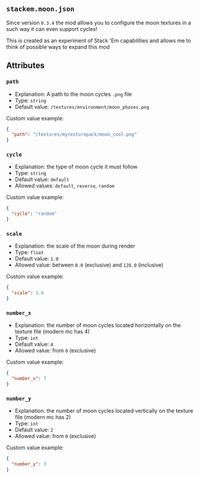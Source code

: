 ## `stackem.moon.json`

Since version `0.3.4` the mod allows you to configure the moon textures in a such way it can even support cycles!

This is created as an experiment of Stack 'Em capabilities and allows me to think of possible ways to expand this mod

## Attributes

### `path`
- Explanation: A path to the moon cycles `.png` file
- Type: `string`
- Default value: `/textures/environment/moon_phases.png`

Custom value example:
```json
{
  "path": "/textures/mytexturepack/moon_cool.png"
}
```

### `cycle`
- Explanation: the type of moon cycle it must follow
- Type: `string`
- Default value: `default`
- Allowed values: `default`, `reverse`, `random`

Custom value example:
```json
{
  "cycle": "random"
}
```

### `scale`
- Explanation: the scale of the moon during render
- Type: `float`
- Default value: `1.0`
- Allowed value: between `0.0` (exclusive) and `128.0` (inclusive)

Custom value example:
```json
{
  "scale": 3.0
}
```

### `number_x`
- Explanation: the number of moon cycles located horizontally on the texture file (modern mc has 4)
- Type: `int`
- Default value: `4`
- Allowed value: from `0` (exclusive)

Custom value example:
```json
{
  "number_x": 7
}
```

### `number_y`
- Explanation: the number of moon cycles located vertically on the texture file (modern mc has 2)
- Type: `int`
- Default value: `2`
- Allowed value: from `0` (exclusive)

Custom value example:
```json
{
  "number_y": 3
}
```